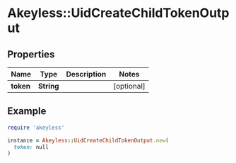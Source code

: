 # Akeyless::UidCreateChildTokenOutput

## Properties

| Name | Type | Description | Notes |
| ---- | ---- | ----------- | ----- |
| **token** | **String** |  | [optional] |

## Example

```ruby
require 'akeyless'

instance = Akeyless::UidCreateChildTokenOutput.new(
  token: null
)
```


